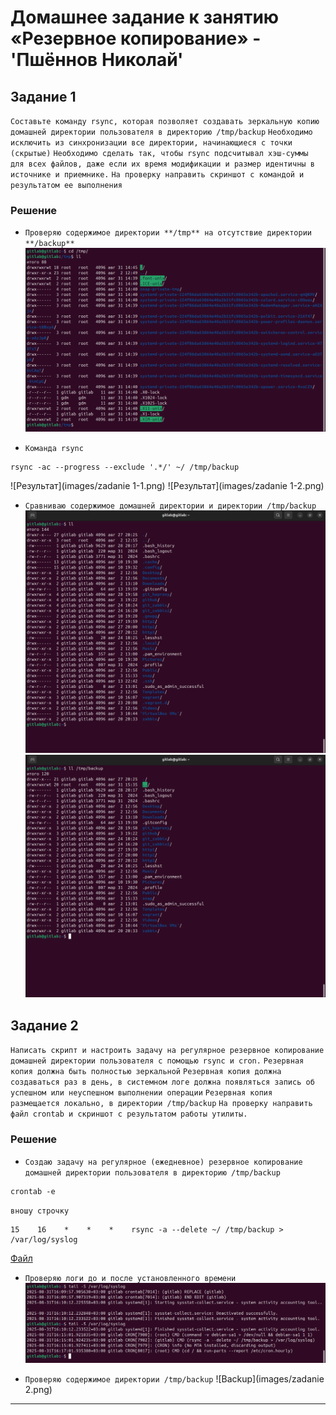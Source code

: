 # Домашнее задание к занятию «Резервное копирование» - 'Пшённов Николай'

## Задание 1
`Составьте команду rsync, которая позволяет создавать зеркальную копию домашней директории пользователя в директорию /tmp/backup`
`Необходимо исключить из синхронизации все директории, начинающиеся с точки (скрытые)`
`Необходимо сделать так, чтобы rsync подсчитывал хэш-суммы для всех файлов, даже если их время модификации и размер идентичны в источнике и приемнике.`
`На проверку направить скриншот с командой и результатом ее выполнения`

### Решение
* `Проверяю содержимое директории **/tmp** на отсутствие директории **/backup**`
![Содержимое](images/tmp.png)

* `Команда rsync`
```
rsync -ac --progress --exclude '.*/' ~/ /tmp/backup
```
![Результат](images/zadanie 1-1.png)
![Результат](images/zadanie 1-2.png)

* `Сравниваю содержимое домашней директории и директории /tmp/backup`
![Домашняя](images/home.png)
![Backup](images/backup.png)

## Задание 2
`Написать скрипт и настроить задачу на регулярное резервное копирование домашней директории пользователя с помощью rsync и cron.`
`Резервная копия должна быть полностью зеркальной`
`Резервная копия должна создаваться раз в день, в системном логе должна появляться запись об успешном или неуспешном выполнении операции`
`Резервная копия размещается локально, в директории /tmp/backup`
`На проверку направить файл crontab и скриншот с результатом работы утилиты.`

### Решение
* `Создаю задачу на регулярное (ежедневное) резервное копирование домашней директории пользователя в директорию /tmp/backup`
```
crontab -e
```
`вношу строчку`
```
15    16    *    *    *    rsync -a --delete ~/ /tmp/backup > /var/log/syslog
```
[Файл](file/crontab)

* `Проверяю логи до и после установленного времени`
![Результат](images/log.png)

* `Проверяю содержимое директории /tmp/backup`
![Backup](images/zadanie 2.png)

---
